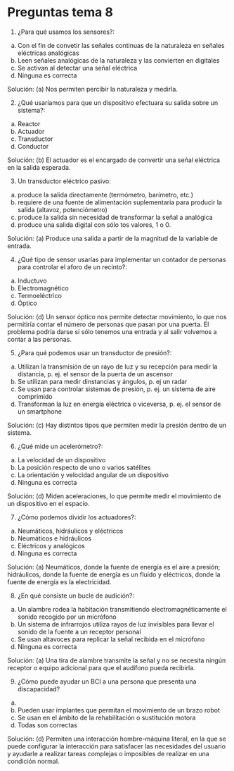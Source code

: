 # Preguntas tema 8

1. ¿Para qué usamos los sensores?:
<ol type="a">
  <li>Con el fin de convetir las señales continuas de la naturaleza en señales eléctricas analógicas</li>
  <li>Leen señales analógicas de la naturaleza y las convierten en digitales</li>
  <li>Se activan al detectar una señal eléctrica</li>
  <li>Ninguna es correcta</li>
</ol>

Solución: (a) Nos permiten percibir la naturaleza y medirla.

2. ¿Qué usaríamos para que un dispositivo efectuara su salida sobre un sistema?:
<ol type="a">
  <li>Reactor</li>
  <li>Actuador</li>
  <li>Transductor</li>
  <li>Conductor</li>
</ol>

Solución: (b) El actuador es el encargado de convertir una señal eléctrica en la salida esperada.

3. Un transductor eléctrico pasivo:
<ol type="a">
  <li>produce la salida directamente (termómetro, barímetro, etc.)</li>
  <li>requiere de una fuente de alimentación suplementaria para producir la salida (altavoz, potenciómetro)</li>
  <li>produce la salida sin necesidad de transformar la señal a analógica</li>
  <li>produce una salida digital con sólo tos valores, 1 o 0.</li>
</ol>

Solución: (a) Produce una salida a partir de la magnitud de la variable de entrada.

4. ¿Qué tipo de sensor usarías para implementar un contador de personas para controlar el aforo de un recinto?:
<ol type="a">
  <li>Inductuvo</li>
  <li>Electromagnético</li>
  <li>Termoeléctrico</li>
  <li>Óptico</li>
</ol>

Solución: (d) Un sensor óptico nos permite detectar movimiento, lo que nos permitiría contar el número de personas que pasan por una puerta. El problema podría darse si sólo tenemos una entrada y al salir volvemos a contar a las personas.

5. ¿Para qué podemos usar un transductor de presión?:
<ol type="a">
  <li>Utilizan la transmisión de un rayo de luz y su recepción para medir la distancia, p. ej. el sensor de la puerta de un ascensor</li>
  <li>Se utilizan para medir dinstancias y ángulos, p. ej  un radar</li>
  <li>Se usan para controlar sistemas de presión, p. ej. un sistema de aire comprimido</li>
  <li>Transforman la luz en energía eléctrica o viceversa, p. ej. el sensor de un smartphone</li>
</ol>

Solución: (c) Hay distintos tipos que permiten medir la presión dentro de un sistema.

6. ¿Qué mide un acelerómetro?:
<ol type="a">
  <li>La velocidad de un dispositivo</li>
  <li>La posición respecto de uno o varios satélites</li>
  <li>La orientación y velocidad angular de un dispositivo </li>
  <li>Ninguna es correcta</li>
</ol>

Solución: (d) Miden aceleraciones, lo que permite medir el movimiento de un dispositivo en el espacio.

7. ¿Cómo podemos dividir los actuadores?:
<ol type="a">
  <li>Neumáticos, hidráulicos y eléctricos</li>
  <li>Neumáticos e hidráulicos</li>
  <li>Eléctricos y analógicos</li>
  <li>Ninguna es correcta</li>
</ol>

Solución: (a) Neumáticos, donde la fuente de energía es el aire a presión; hidráulicos, donde la fuente de energía es un fluido y eléctricos, donde la fuente de energía es la electricidad.

8. ¿En qué consiste un bucle de audición?:
<ol type="a">
  <li>Un alambre rodea la habitación transmitiendo electromagnéticamente el sonido recogido por un micrófono</li>
  <li>Un sistema de infrarrojos utiliza rayos de luz invisibles para llevar el sonido de la fuente a un receptor personal</li>
  <li>Se usan altavoces para replicar la señal recibida en el micrófono</li>
  <li>Ninguna es correcta</li>
</ol>

Solución: (a) Una tira de alambre transmite la señal y no se necesita ningún receptor o equipo adicional para que el audífono pueda recibirla.

9. ¿Cómo puede ayudar un BCI a una persona que presenta una discapacidad?
<ol type="a">
  <li><Permite traducir las señales del cerebro y traducirlas a un ordenador para que interprete la intención del usario/li>
  <li>Pueden usar implantes que permitan el movimiento de un brazo robot</li>
  <li>Se usan en el ámbito de la rehabilitación o sustitución motora</li>
  <li>Todas son correctas</li>
</ol>

Solución: (d) Permiten una interacción hombre-máquina literal, en la que se puede configurar la interacción para satisfacer las necesidades del usuario y ayudarle a realizar tareas complejas o imposibles de realizar en una condición normal.
